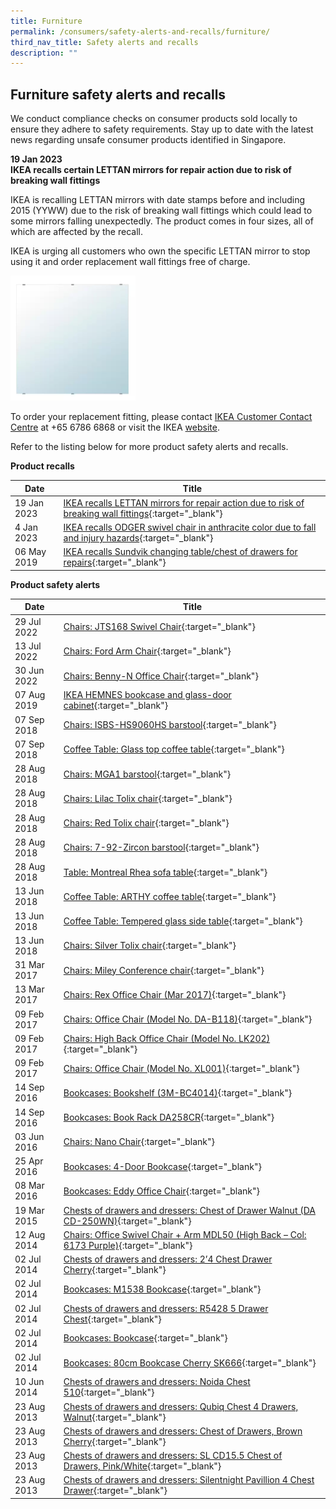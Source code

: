 ```yaml
---
title: Furniture
permalink: /consumers/safety-alerts-and-recalls/furniture/
third_nav_title: Safety alerts and recalls
description: ""
---
```

## Furniture safety alerts and recalls
We conduct compliance checks on consumer products sold locally to ensure they adhere to safety requirements. Stay up to date with the latest news regarding unsafe consumer products identified in Singapore.

**19 Jan 2023**<br>
**IKEA recalls certain LETTAN mirrors for repair action due to risk of breaking wall fittings**

IKEA is recalling LETTAN mirrors with date stamps before and including 2015 (YYWW) due to the risk of breaking wall fittings which could lead to some mirrors falling unexpectedly. The product comes in four sizes, all of which are affected by the recall.

IKEA is urging all customers who own the specific LETTAN mirror to stop using it and order replacement wall fittings free of charge.

<img src="/images/product-safety-alerts-and-recalls/furniture/ikea_lettan_mirror.png" style="width:200px;height:200px;">

To order your replacement fitting, please contact [IKEA Customer Contact Centre](https://www.ikea.com/sg/en/customer-service/contact-us/) at +65 6786 6868 or visit the IKEA [website](https://www.ikea.com/sg/en/newsroom/range-news/ikea-is-recalling-certain-lettan-mirrors-for-repair-action-pub5e33c660).

Refer to the listing below for more product safety alerts and recalls.

**Product recalls**

|Date|Title|
|---|---|
|19 Jan 2023|[IKEA recalls LETTAN mirrors for repair action due to risk of breaking wall fittings](/files/product-safety-alerts-and-recalls/furniture/furniture-recall-2023-01-04-IKEA-recalls-LETTAN-mirror.pdf){:target="_blank"}|
|4 Jan 2023|[IKEA recalls ODGER swivel chair in anthracite color due to fall and injury hazards](/files/product-safety-alerts-and-recalls/furniture/furniture-recall-2023-01-04-IKEA-recalls-ODGER-swivel-chair-in-anthracite-color.pdf){:target="_blank"}|
|06 May 2019|[IKEA recalls Sundvik changing table/chest of drawers for repairs](/files/product-safety-alerts-and-recalls/furniture/furniture-recall-2019-05-06-ikea-recalls-sundvik-changing-table-chest-of-drawers-for-repairs.pdf){:target="_blank"}|

**Product safety alerts**

|Date|Title|
|---|---|
|29 Jul 2022|[Chairs: JTS168 Swivel Chair](/files/product-safety-alerts-and-recalls/furniture/furniture-alert-2022-07-29-jts168-swivel-chair.pdf){:target="_blank"}|
|13 Jul 2022|[Chairs: Ford Arm Chair](/files/product-safety-alerts-and-recalls/furniture/furniture-alert-2022-07-13-ford-arm-chair.pdf){:target="_blank"}|
|30 Jun 2022|[Chairs: Benny-N Office Chair](/files/product-safety-alerts-and-recalls/furniture/furniture-alert-2022-06-30-benny-n-office-chair.pdf){:target="_blank"}|
|07 Aug 2019|[IKEA HEMNES bookcase and glass-door cabinet](/files/product-safety-alerts-and-recalls/furniture/furniture-alert-2019-08-07-ikea-hemnes-bookcase-and-glass-door-cabinet.pdf){:target="_blank"}|
|07 Sep 2018|[Chairs: ISBS-HS9060HS barstool](/files/product-safety-alerts-and-recalls/furniture/furniture-alert-2018-09-07-isbs-hs9060hs-barstool-red.pdf){:target="_blank"}|
|07 Sep 2018|[Coffee Table: Glass top coffee table](/files/product-safety-alerts-and-recalls/furniture/furniture-alert-2018-09-07-glass-top-coffee-table.pdf){:target="_blank"}|
|28 Aug 2018|[Chairs: MGA1 barstool](/files/product-safety-alerts-and-recalls/furniture/furniture-alert-2018-08-28-mga1-barstool.pdf){:target="_blank"}|
|28 Aug 2018|[Chairs: Lilac Tolix chair](/files/product-safety-alerts-and-recalls/furniture/furniture-alert-2018-08-28-lilac-tolix-chair.pdf){:target="_blank"}|
|28 Aug 2018|[Chairs: Red Tolix chair](/files/product-safety-alerts-and-recalls/furniture/furniture-alert-2018-08-28-red-tolix-chair.pdf){:target="_blank"}|
|28 Aug 2018|[Chairs: 7-92-Zircon barstool](/files/product-safety-alerts-and-recalls/furniture/furniture-alert-2018-08-28-7-92-zircon-barstool.pdf){:target="_blank"}|
|28 Aug 2018|[Table: Montreal Rhea sofa table](/files/product-safety-alerts-and-recalls/furniture/furniture-alert-2018-08-28-montreal-rhea-sofa-table.pdf){:target="_blank"}|
|13 Jun 2018|[Coffee Table: ARTHY coffee table](/files/product-safety-alerts-and-recalls/furniture/furniture-alert-2018-06-13-arthy-coffee-table.pdf){:target="_blank"}|
|13 Jun 2018|[Coffee Table: Tempered glass side table](/files/product-safety-alerts-and-recalls/furniture/furniture-alert-2018-06-13-tempered-glass-side-table-black.pdf){:target="_blank"}|
|13 Jun 2018|[Chairs: Silver Tolix chair](/files/product-safety-alerts-and-recalls/furniture/furniture-alert-2018-06-13-tolix-chair-industrial-silver.pdf){:target="_blank"}|
|31 Mar 2017|[Chairs: Miley Conference chair](/files/product-safety-alerts-and-recalls/furniture/furniture-alert-2017-03-31-miley-conference-chair.pdf){:target="_blank"}|
|13 Mar 2017|[Chairs: Rex Office Chair (Mar 2017)](/files/product-safety-alerts-and-recalls/furniture/furniture-alert-2017-03-13-rex-office-chair.pdf){:target="_blank"}|
|09 Feb 2017|[Chairs: Office Chair (Model No. DA-B118)](/files/product-safety-alerts-and-recalls/furniture/furniture-alert-2017-02-09-office-chair-model-da-b118.pdf){:target="_blank"}|
|09 Feb 2017|[Chairs: High Back Office Chair (Model No. LK202)](/files/product-safety-alerts-and-recalls/furniture/furniture-alert-2017-02-09-high-back-office-chair-model-lk202.pdf){:target="_blank"}|
|09 Feb 2017|[Chairs: Office Chair (Model No. XL001)](/files/product-safety-alerts-and-recalls/furniture/furniture-alert-2017-02-09-office-chair-model-xl001.pdf){:target="_blank"}|
|14 Sep 2016|[Bookcases: Bookshelf (3M-BC4014)](/files/product-safety-alerts-and-recalls/furniture/furniture-alert-2016-09-14-bookshelf-3m-bc4014.pdf){:target="_blank"}|
|14 Sep 2016|[Bookcases: Book Rack DA258CR](/files/product-safety-alerts-and-recalls/furniture/furniture-alert-2016-09-14-book-rack-da258cr.pdf){:target="_blank"}|
|03 Jun 2016|[Chairs: Nano Chair](/files/product-safety-alerts-and-recalls/furniture/furniture-alert-2016-06-03-nano-chair.pdf){:target="_blank"}|
|25 Apr 2016|[Bookcases: 4-Door Bookcase](/files/product-safety-alerts-and-recalls/furniture/furniture-alert-2016-04-25-4-door-bookcase.pdf){:target="_blank"}|
|08 Mar 2016|[Bookcases: Eddy Office Chair](/files/product-safety-alerts-and-recalls/furniture/furniture-alert-2016-03-08-eddy-office-chair.pdf){:target="_blank"}|
|19 Mar 2015|[Chests of drawers and dressers: Chest of Drawer Walnut (DA CD-250WN)](/files/product-safety-alerts-and-recalls/furniture/furniture-alert-2015-03-19-chest-of-drawer-walnut-da-cd-250wn.pdf){:target="_blank"}|
|12 Aug 2014|[Chairs: Office Swivel Chair + Arm MDL50 (High Back – Col: 6173 Purple)](/files/product-safety-alerts-and-recalls/furniture/furniture-alert-2014-08-12-office-swivel-chair-arm-mdl50.pdf){:target="_blank"}|
|02 Jul 2014|[Chests of drawers and dressers: 2’4 Chest Drawer Cherry](/files/product-safety-alerts-and-recalls/furniture/furniture-alert-2014-07-02-2-4-chest-drawer-cherry.pdf){:target="_blank"}|
|02 Jul 2014|[Bookcases: M1538 Bookcase](/files/product-safety-alerts-and-recalls/furniture/furniture-alert-2014-07-02-m1538-bookcase.pdf){:target="_blank"}|
|02 Jul 2014|[Chests of drawers and dressers: R5428 5 Drawer Chest](/files/product-safety-alerts-and-recalls/furniture/furniture-alert-2014-07-02-r5428-5-drawer-chest.pdf){:target="_blank"}|
|02 Jul 2014|[Bookcases: Bookcase](/files/product-safety-alerts-and-recalls/furniture/furniture-alert-2014-07-02-bookcase.pdf){:target="_blank"}|
|02 Jul 2014|[Bookcases: 80cm Bookcase Cherry SK666](/files/product-safety-alerts-and-recalls/furniture/furniture-alert-2014-07-02-80cm-bookcase-cherry.pdf){:target="_blank"}|
|10 Jun 2014|[Chests of drawers and dressers: Noida Chest 510](/files/product-safety-alerts-and-recalls/furniture/furniture-alert-2014-06-10-noida-chest-510.pdf){:target="_blank"}|
|23 Aug 2013|[Chests of drawers and dressers: Qubiq Chest 4 Drawers, Walnut](/files/product-safety-alerts-and-recalls/furniture/furniture-alert-2013-08-23-qubiq-chest-4-drawers-walnut.pdf){:target="_blank"}|
|23 Aug 2013|[Chests of drawers and dressers: Chest of Drawers, Brown Cherry](/files/product-safety-alerts-and-recalls/furniture/furniture-alert-2013-08-23-chest-of-drawers-brown-cherry.pdf){:target="_blank"}|
|23 Aug 2013|[Chests of drawers and dressers: SL CD15.5 Chest of Drawers, Pink/White](/files/product-safety-alerts-and-recalls/furniture/furniture-alert-2013-08-23-sl-cd15-5-chest-of-drawers.pdf){:target="_blank"}|
|23 Aug 2013|[Chests of drawers and dressers: Silentnight Pavillion 4 Chest Drawer](/files/product-safety-alerts-and-recalls/furniture/furniture-alert-2013-08-23-silentnight-pavillion-4-chest-drawer.pdf){:target="_blank"}|
